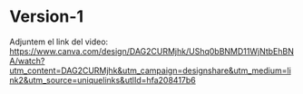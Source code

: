 # Version-1
Adjuntem el link del video: https://www.canva.com/design/DAG2CURMjhk/UShq0bBNMD11WjNtbEhBNA/watch?utm_content=DAG2CURMjhk&utm_campaign=designshare&utm_medium=link2&utm_source=uniquelinks&utlId=hfa208417b6 

